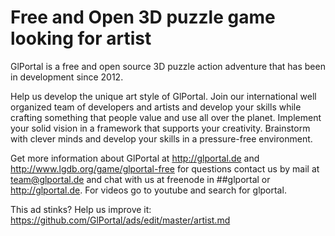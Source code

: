 # Free and Open 3D puzzle game looking for artist

GlPortal is a free and open source 3D puzzle action adventure that has been in development since 2012.

Help us develop the unique art style of GlPortal. Join our international well organized team of developers and artists 
and develop your skills while crafting something that people value and use all over the planet. 
Implement your solid vision in a framework that supports your creativity. Brainstorm with clever minds and develop your skills in a pressure-free environment.

Get more information about GlPortal at http://glportal.de and http://www.lgdb.org/game/glportal-free for questions contact us 
by mail at team@glportal.de and chat with us at freenode in ##glportal or http://glportal.de. For videos go to youtube and 
search for glportal.

This ad stinks? Help us improve it: https://github.com/GlPortal/ads/edit/master/artist.md
